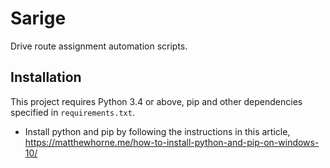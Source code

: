 # Sarige
Drive route assignment automation scripts.

## Installation
This project requires Python 3.4 or above, pip and other dependencies specified in `requirements.txt`.

* Install python and pip by following the instructions in this article, https://matthewhorne.me/how-to-install-python-and-pip-on-windows-10/